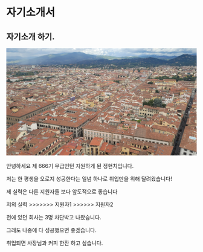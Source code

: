 # 자기소개서

## 자기소개 하기.

![20230829_124625.jpg](../Images/2024-11-16-자기소개서/20230829_124625.jpg)

안녕하세요 제 666기 무급인턴 지원하게 된 정현치입니다. 

저는 한 평생을 오로지 성공한다는 일념 하나로 취업만을 위해 달려왔습니다!

제 실력은 다른 지원자들 보다 앞도적으로 좋습니다

저의 실력 >>>>>>> 지원자1 >>>>>> 지원자2

전에 있던 회사는 3명 차단박고 나왔습니다.

그래도 나중에 다 성공했으면 좋겠습니다.

취업되면 사장님과 커피 한잔 하고 싶습니다.
